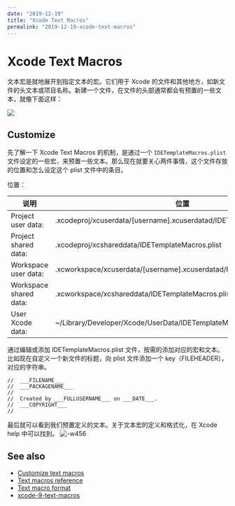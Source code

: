 ```yaml
---
date: "2019-12-19"
title: "Xcode Text Macros"
permalink: "2019-12-19-xcode-text-macros"
---
```


# Xcode Text Macros

文本宏是就地展开到指定文本的宏。它们用于 Xcode 的文件和其他地方，如新文件的头文本或项目名称。新建一个文件，在文件的头部通常都会有预置的一些文本，就像下面这样：

![](https://oleb.net/media/xcode-file-header-comment.png)

## Customize

先了解一下 Xcode Text Macros 的机制，是通过一个 `IDETemplateMacros.plist` 文件设定的一些宏，来预置一些文本。那么现在就要关心两件事情，这个文件存放的位置和怎么设定这个 plist 文件中的条目。

位置：

| 说明                   | 位置                                                                                                   |
| ---------------------- | ------------------------------------------------------------------------------------------------------ |
| Project user data:     | .xcodeproj/xcuserdata/[username].xcuserdatad/IDETemplateMacros.plist                                   |
| Project shared data:   | <projectname>.xcodeproj/xcshareddata/IDETemplateMacros.plist</projectname>                             |
| Workspace user data:   | <workspacename>.xcworkspace/xcuserdata/[username].xcuserdatad/IDETemplateMacros.plist.</workspacename> |
| Workspace shared data: | <workspacename>.xcworkspace/xcshareddata/IDETemplateMacros.plist</workspacename>                       |
| User Xcode data:       | ~/Library/Developer/Xcode/UserData/IDETemplateMacros.plist                                             |

通过编辑或添加 IDETemplateMacros.plist 文件，按需的添加对应的宏和文本。比如现在自定义一个新文件的标题，向 plist 文件添加一个 key（FILEHEADER），对应的字符串。

```
//  ___FILENAME___
//  ___PACKAGENAME___
//
//  Created by ___FULLUSERNAME___ on ___DATE___.
//  ___COPYRIGHT___
//
```

最后就可以看到我们预置定义的文本。关于文本宏的定义和格式化，在 Xcode help 中可以找到。
![-w456](media/15767329954976.png)

## See also

- [Customize text macros](https://help.apple.com/xcode/mac/current/#/dev91a7a31fc)
- [Text macros reference](https://help.apple.com/xcode/mac/current/#/dev7fe737ce0)
- [Text macro format](https://help.apple.com/xcode/mac/current/#/devc8a500cb9)
- [xcode-9-text-macros](https://oleb.net/blog/2017/07/xcode-9-text-macros/#text-macros-reference)
